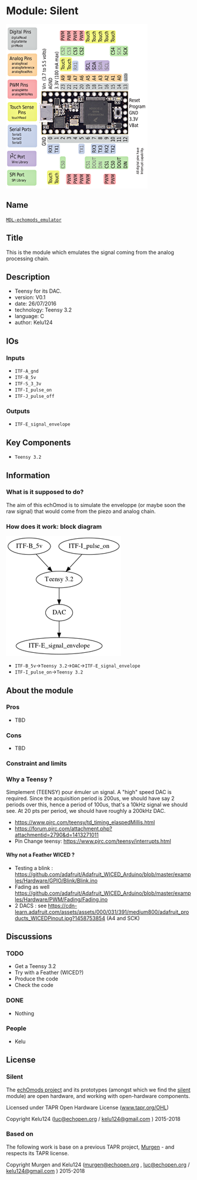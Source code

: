 # Module: Silent

![](/silent/viewme.png)

## Name

[`MDL-echomods_emulator`]()

## Title

This is the module which emulates the signal coming from the analog processing chain.

## Description

* Teensy for its DAC.
* version: V0.1
* date: 26/07/2016
* technology: Teensy 3.2
* language: C
* author: Kelu124

## IOs

### Inputs

* `ITF-A_gnd`
* `ITF-B_5v`
* `ITF-S_3_3v`
* `ITF-I_pulse_on`
* `ITF-J_pulse_off`

### Outputs

* `ITF-E_signal_envelope`

## Key Components

* `Teensy 3.2`

## Information

### What is it supposed to do?


The aim of this echOmod is to simulate the enveloppe (or maybe soon the raw signal) that would come from the piezo and analog chain.

### How does it work: block diagram

![Block schema](/silent/source/blocks.png)

* `ITF-B_5v`->`Teensy 3.2`->`DAC`->`ITF-E_signal_envelope`
* `ITF-I_pulse_on`->`Teensy 3.2`

## About the module

### Pros

* TBD

### Cons

* TBD

### Constraint and limits

### Why a Teensy ?

Simplement (TEENSY) pour émuler un signal. A "high" speed DAC is required. Since the acquisition period is 200us, we should have say 2 periods over this, hence a period of 100us, that's a 10kHz signal we should see. At 20 pts per period, we should have roughly a 200kHz DAC.
* https://www.pjrc.com/teensy/td_timing_elaspedMillis.html
* https://forum.pjrc.com/attachment.php?attachmentid=2790&d=1413271011
* Pin Change teensy: https://www.pjrc.com/teensy/interrupts.html

#### Why not a Feather WICED ?

* Testing a blink : https://github.com/adafruit/Adafruit_WICED_Arduino/blob/master/examples/Hardware/GPIO/Blink/Blink.ino
* Fading as well https://github.com/adafruit/Adafruit_WICED_Arduino/blob/master/examples/Hardware/PWM/Fading/Fading.ino
* 2 DACS : see https://cdn-learn.adafruit.com/assets/assets/000/031/391/medium800/adafruit_products_WICEDPinout.jpg?1458753854 (A4 and SCK)


## Discussions

### TODO

* Get a Teensy 3.2
* Try with a Feather (WICED?)
* Produce the code
* Check the code

### DONE

* Nothing

### People

* Kelu

## License

### Silent 

The [echOmods project](https://github.com/kelu124/echomods) and its prototypes (amongst which we find the [silent](/silent/) module) are open hardware, and working with open-hardware components.

Licensed under TAPR Open Hardware License (www.tapr.org/OHL)

Copyright Kelu124 (luc@echopen.org / kelu124@gmail.com ) 2015-2018

### Based on 

The following work is base on a previous TAPR project, [Murgen](https://github.com/kelu124/murgen-dev-kit) - and respects its TAPR license.

Copyright Murgen and Kelu124 (murgen@echopen.org , luc@echopen.org / kelu124@gmail.com ) 2015-2018

